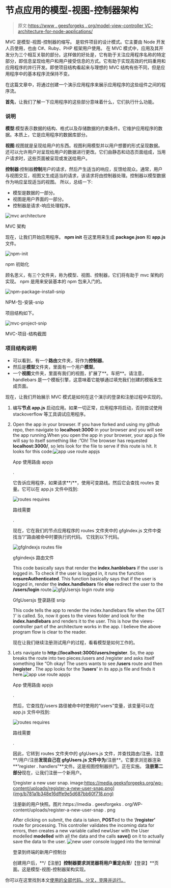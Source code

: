 # 节点应用的模型-视图-控制器架构

> 原文:[https://www . geesforgeks . org/model-view-controller VC-architecture-for-node-applications/](https://www.geeksforgeeks.org/model-view-controllermvc-architecture-for-node-applications/)

MVC 是模型-视图-控制器的缩写。
是软件项目的设计模式。它主要由 Node 开发人员使用，也由 C#、Ruby、PHP 框架用户使用。
在 MVC 模式中，应用及其开发分为三个相互关联的部分。这样做的好处是，它有助于关注应用程序名称的特定部分，即信息呈现给用户和用户接受信息的方式。它有助于实现高效的代码重用和应用程序的并行开发。即使项目结构看起来与理想的 MVC 结构有些不同，但是应用程序中的基本程序流保持不变。

在这篇文章中，将通过创建一个演示应用程序来展示应用程序的这些组件之间的程序流。

**首先**，让我们了解一下应用程序的这些部分意味着什么，它们执行什么功能。

### 说明

**模型**:模型表示数据的结构、格式以及存储数据的约束条件。它维护应用程序的数据。本质上，它是应用程序的数据库部分。

**视图**:视图就是呈现给用户的东西。视图利用模型并以用户想要的形式呈现数据。还可以允许用户对呈现给用户的数据进行更改。它们由静态和动态页面组成，当用户请求时，这些页面被呈现或发送给用户。

**控制器**:控制器**控制**用户的请求，然后产生适当的响应，反馈给观众。通常，用户与视图交互，视图又生成适当的请求，该请求将由控制器处理。控制器以模型数据作为响应呈现适当的视图。
所以，总结一下:

*   模型是数据的一部分。
*   视图是用户界面的一部分。
*   控制器是请求-响应处理程序。

![mvc architecture](img/9f5db7daa8a4bc5922043f5fbeb8d8ca.png)

MVC 架构

现在，让我们开始应用程序。
**npm init** 在这里用来生成 **package.json** 和 **app.js** 文件。

![npm-init](img/ff9fe4cc7423a20be5278af5a634d17c.png)

npm 初始化

顾名思义，有三个文件夹，称为模型、视图、控制器，它们将有助于 mvc 架构的实现。
npm 是用来安装基本的 npm 包来入门的。

![npm-package-install-snip](img/0c477a7d729070b8b8934bedbd9bd797.png)

NPM-包-安装-snip

项目结构如下。

![mvc-project-snip](img/df38e6807c8176ab1963665ae1254de2.png)

MVC-项目-结构截图

### 项目结构说明

*   可以看到，有一个**路由**文件夹，将作为**控制器**。
*   然后是**模型**文件夹，里面有一个用户**模型**。
*   一个**视图**文件夹，里面有我们的视图，扩展了**。车把**。请注意，handlebars 是一个模板引擎，这意味着它能够通过填充我们创建的模板来生成页面。

现在，让我们开始展示 MVC 模式是如何在这个演示的登录和注册过程中实现的。

1.  编写**节点 app.js** 启动应用。如果一切正常，应用程序将启动，否则尝试使用 stackoverflow 等工具调试应用程序。
2.  Open the app in your browser. If you have forked and using my github repo, then navigate to **localhost:3000** in your browser and you will see the app running.When you open the app in your browser, your app.js file will say to itself something like :”Oh! The browser has requested **localhost:3000/**, so lets look for the file to serve if this route is hit. It looks for this code:![app use route appjs](img/48d8e850915a58734a0cf596c66b60c4.png)

    App 使用路由 appjs

    .

    它告诉应用程序，如果请求**/**，使用可变路线。然后它会查找 routes 变量。它可以在 app.js 文件中找到:

    ![routes requires](img/c30a57d27857810955d7385693a5efd4.png)

    路线需要

    .

    现在，它在我们的节点应用程序的 routes 文件夹中的 gfgIndex.js 文件中查找当“/”路由被命中时要执行的代码。
    它找到以下代码。

    ![gfgIndexjs routes file](img/3e7b7a450678a5da4e090dfab1e0a54a.png)

    gfgindexjs 路由文件

    This code basically says that render the **index.hanblebars** if the user is logged in. To check if the user is logged in, it runs the function **ensureAuthenticated**.
    This function basically says that if the user is logged in, render the **index.handlebars** file **else** redirect the user to the **/users/login** route.![gfgUsersjs login route snip](img/41a538849372a1f467bf946edbce25be.png)

    GfgUsersjs 登录路径 snip

    This code tells the app to render the index.handlebars file when the GET ‘/’ is called. So, now it goes to the views folder and look for the **index.handlebars** and renders it to the user.
    This is how the views-controller part of the architecture works in the app. I believe the above program flow is clear to the reader.

    现在让我们继续注册测试用户的过程，看看模型是如何工作的。

3.  Lets navigate to **http://localhost:3000/users/register**. So, the app breaks the route into two pieces:/users and /register and asks itself something like “Oh okay! The users wants to see **/users** route and then **/register** . The app looks for the **‘/users’** in its app.js file and finds it here.![app use route appjs](img/48d8e850915a58734a0cf596c66b60c4.png)

    App 使用路由 appjs

    .

    然后，它查找在/users 路径被命中时使用的“users”变量，该变量可以在 app.js 文件中找到:

    ![routes requires](img/c30a57d27857810955d7385693a5efd4.png)

    路线需要

    .

    因此，它转到 routes 文件夹中的 gfgUsers.js 文件，并查找路由/注册。注意**/用户/注册**发现自己在 **gfgUsers.js** 文件中为**/注册**。它要求浏览器渲染**“register . handlers”**文件。这是视图控制器拱门。正在实施。
    **注册第二部分**现在，让我们注册一个新用户。

    ![register a new user snap. image:https://media.geeksforgeeks.org/wp-content/uploads/register-a-new-user-snap.png](img/b781a1b348e16dffe9e5d687bb60f718.png)

    注册新的用户快照。图片:https://media . geesforgeks . org/WP-content/uploads/register-a-new-user-snap . png

    After clicking on submit, the data is taken, **POST**ed to the **‘/register’** route for processing. This controller validates the incoming data for errors, then creates a new variable called newUser with the User modelled **modelled** with all the data and the calls **save()** on it to actually save the data to the user.
    ![new user console logged into the terminal](img/9705be4c613110b973e6936a77361953.png)

    登录到终端的新用户控制台

    创建用户后，**/【注册】**控制器要求浏览器将用户重定向至**/【登录】**页面。这是模型-视图-控制器架构实现。

你可以在这里找到本文[使用的全部代码。分叉，克隆并运行。](https://github.com/Parikshit-Hooda/loginapp-gfg)